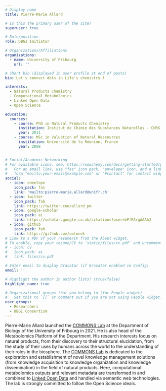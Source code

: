 ```yaml
---
# Display name
title: Pierre-Marie Allard

# Is this the primary user of the site?
superuser: true

# Role/position
role: DBGI Initiator

# Organizations/Affiliations
organizations:
  - name: University of Fribourg
    url: ''

# Short bio (displayed in user profile at end of posts)
bio: Let's connect dots in Life's chemistry !

interests:
  - Natural Products Chemistry
  - Computational Metabolomics
  - Linked Open Data
  - Open Science

education:
  courses:
    - course: PhD in Natural Products Chemistry
      institution: Institut de Chimie des Substances Naturelles - CNRS, France
      year: 2011
    - course: MSc in Valuation of Natural Ressources
      institution: Université de la Réunion, France
      year: 2008


# Social/Academic Networking
# For available icons, see: https://wowchemy.com/docs/getting-started/page-builder/#icons
#   For an email link, use "fas" icon pack, "envelope" icon, and a link in the
#   form "mailto:your-email@example.com" or "#contact" for contact widget.
social:
  - icon: envelope
    icon_pack: fas
    link: 'mailto:pierre-marie.allard@unifr.ch'
  - icon: twitter
    icon_pack: fab
    link: https://twitter.com/allard_pm
  - icon: google-scholar
    icon_pack: ai
    link: https://scholar.google.co.uk/citations?user=bPfFArgAAAAJ
  - icon: github
    icon_pack: fab
    link: https://github.com/oolonek
# Link to a PDF of your resume/CV from the About widget.
# To enable, copy your resume/CV to `static/files/cv.pdf` and uncomment the lines below.
# - icon: cv
#   icon_pack: ai
#   link: files/cv.pdf

# Enter email to display Gravatar (if Gravatar enabled in Config)
email: ''

# Highlight the author in author lists? (true/false)
highlight_name: true

# Organizational groups that you belong to (for People widget)
#   Set this to `[]` or comment out if you are not using People widget.
user_groups:
  - Researchers
  - DBGI Consortium
---
```


Pierre-Marie Allard launched the [COMMONS Lab](https://www.unifr.ch/bio/en/groups/allard/) at the Department of Biology of the University of Fribourg in 2021. He is also head of the Metabolomics Platform of the Department. His research interests focus on natural products, from their discovery to their structural elucidation, from the study of their uses by humans across the world to the understanding of their roles in the biosphere. The [COMMONS Lab](https://www.unifr.ch/bio/en/groups/allard/) is dedicated to the exploration and establishment of novel knowledge management solutions (from knowledge acquisition to knowledge organization and knowledge dissemination) in the field of natural products. Here, computational metabolomics outputs and relevant metadata are transformed in and combined to [Linked Open Data](https://en.wikipedia.org/wiki/Linked_data#Linked_open_data) and handled via semantic web technologies. The lab is strongly committed to follow the Open Science ideals.

